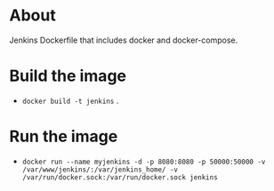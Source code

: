 # About
Jenkins Dockerfile that includes docker and docker-compose.

# Build the image
* `docker build -t jenkins` .

# Run the image
* `docker run --name myjenkins -d -p 8080:8080 -p 50000:50000 -v /var/www/jenkins/:/var/jenkins_home/ -v /var/run/docker.sock:/var/run/docker.sock jenkins`
